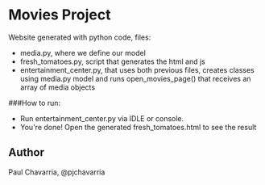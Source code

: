 Movies Project
=========

Website generated with python code, files: 
- media.py, where we define our model
- fresh_tomatoes.py, script that generates the html and js
- entertainment_center.py, that uses both previous files, creates classes using media.py model and runs open_movies_page() that receives an array of media objects

###How to run:

- Run entertainment_center.py via IDLE or console.
- You're done! Open the generated fresh_tomatoes.html to see the result


## Author

Paul Chavarria, @pjchavarria
